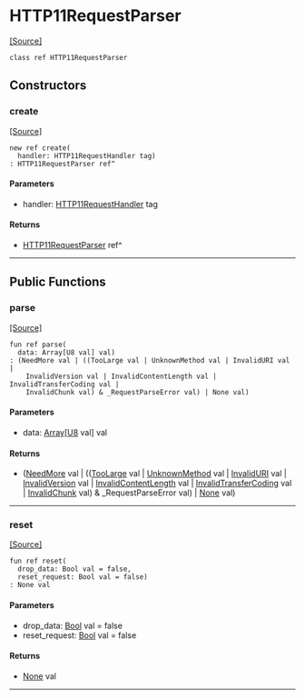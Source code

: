 # HTTP11RequestParser
<span class="source-link">[[Source]](src/http_server/request_parser.md#L70)</span>
```pony
class ref HTTP11RequestParser
```

## Constructors

### create
<span class="source-link">[[Source]](src/http_server/request_parser.md#L86)</span>


```pony
new ref create(
  handler: HTTP11RequestHandler tag)
: HTTP11RequestParser ref^
```
#### Parameters

*   handler: [HTTP11RequestHandler](http_server-HTTP11RequestHandler.md) tag

#### Returns

* [HTTP11RequestParser](http_server-HTTP11RequestParser.md) ref^

---

## Public Functions

### parse
<span class="source-link">[[Source]](src/http_server/request_parser.md#L89)</span>


```pony
fun ref parse(
  data: Array[U8 val] val)
: (NeedMore val | ((TooLarge val | UnknownMethod val | InvalidURI val | 
    InvalidVersion val | InvalidContentLength val | InvalidTransferCoding val | 
    InvalidChunk val) & _RequestParseError val) | None val)
```
#### Parameters

*   data: [Array](builtin-Array.md)\[[U8](builtin-U8.md) val\] val

#### Returns

* ([NeedMore](http_server-NeedMore.md) val | (([TooLarge](http_server-TooLarge.md) val | [UnknownMethod](http_server-UnknownMethod.md) val | [InvalidURI](http_server-InvalidURI.md) val | 
    [InvalidVersion](http_server-InvalidVersion.md) val | [InvalidContentLength](http_server-InvalidContentLength.md) val | [InvalidTransferCoding](http_server-InvalidTransferCoding.md) val | 
    [InvalidChunk](http_server-InvalidChunk.md) val) & _RequestParseError val) | [None](builtin-None.md) val)

---

### reset
<span class="source-link">[[Source]](src/http_server/request_parser.md#L468)</span>


```pony
fun ref reset(
  drop_data: Bool val = false,
  reset_request: Bool val = false)
: None val
```
#### Parameters

*   drop_data: [Bool](builtin-Bool.md) val = false
*   reset_request: [Bool](builtin-Bool.md) val = false

#### Returns

* [None](builtin-None.md) val

---

